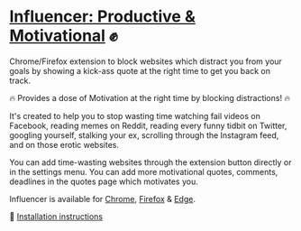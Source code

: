 # [Influencer: Productive & Motivational](https://actuallyakash.github.io/influencer) ✊
Chrome/Firefox extension to block websites which distract you from your goals by showing a kick-ass quote at the right time to get you back on track.

🔥 Provides a dose of Motivation at the right time by blocking distractions! 🔥

It's created to help you to stop wasting time watching fail videos on Facebook, reading memes on Reddit, reading every funny tidbit on Twitter, googling yourself, stalking your ex, scrolling through the Instagram feed, and on those erotic websites.  

You can add time-wasting websites through the extension button directly or in the settings menu. You can add more motivational quotes, comments, deadlines in the quotes page which motivates you.

Influencer is available for [Chrome](https://chrome.google.com/webstore/detail/influencer-productive-mot/dfgpeekcneclmfdalhopgneoaedfkfbl), [Firefox](https://addons.mozilla.org/en-US/firefox/addon/influencer/) & [Edge](https://microsoftedge.microsoft.com/addons/detail/eidmadimoobplooiajlgoedlaoiphhab).

📃 [Installation instructions](https://developer.chrome.com/extensions/getstarted#unpacked)
